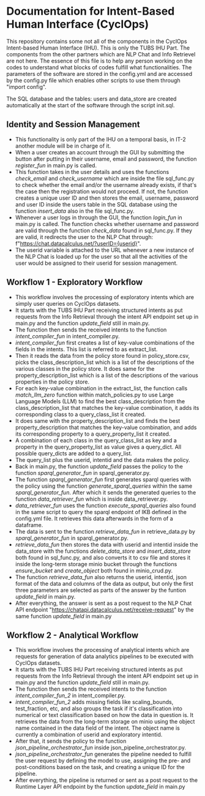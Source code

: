 # Documentation for Intent-Based Human Interface (CyclOps)

This repository contains some not all of the components in the CyclOps Intent-based Human Interface (IHU). This is only the TUBS IHU Part. The components from the other partners which are NLP Chat and Info Retrievel are not here. The essence of this file is to help any person working on the codes to understand what blocks of codes fulfill what functionalities.
The parameters of the software are stored in the config.yml and are accessed by the config.py file which enables other scripts to use them through "import config".

The SQL database and the tables: users and data_store are created automatically at the start of the software through the script init.sql.

## Identity and Session Management
- This functionality is only part of the IHU on a temporal basis, in IT-2 another module will be in charge of it.
- When a user creates an account through the GUI by submitting the button after putting in their username, email and password, the function *register_fun* in main.py is called.
- This function takes in the user details and uses the functions *check_email* and *check_username* which are inside the file sql_func.py to check whether the email and/or the username already exists, if that's the case then the registration would not proceed. If not, the function creates a unique user ID and then stores the email, username, password and user ID inside the users table in the SQL database using the function *insert_data* also in the file sql_func.py.
- Whenever a user logs in through the GUI, the function *login_fun* in main.py is called. The function checks whether username and password are valid through the function *check_data* found in sql_func.py. If they are valid, it redirects the user to the NLP Chat through: f"https://chat.datacalculus.net/?userID={userid}".
- The userid variable is attached to the URL whenever a new instance of the NLP Chat is loaded up for the user so that all the activities of the user would be assigned to their userid for session management.
 
## Workflow 1 - Exploratory Workflow
- This workflow involves the processing of exploratory intents which are simply user queries on CyclOps datasets.
- It starts with the TUBS IHU Part receiving structured intents as put requests from the Info Retrieval through the intent API endpoint set up in main.py and the function *update_field* still in main.py.
- The function then sends the received intents to the function *intent_compiler_fun* in intent_compiler.py.
- *intent_compiler_fun* first creates a list of key-value combinations of the fields in the intents. This list is referred to as extract_list.
- Then it reads the data from the policy store found in policy_store.csv, picks the class_description_list which is a list of the descriptions of the various classes in the policy store. It does same for the property_description_list which is a list of the descriptions of the various properties in the policy store.
- For each key-value combination in the extract_list, the function calls *match_llm_zero* function within match_policies.py to use Large Language Models (LLM) to find the best class_description from the class_description_list that matches the key-value combination, it adds its corresponding class to a query_class_list it created.
- It does same with the property_description_list and finds the best property_description that matches the key-value combination, and adds its corresponding property to a query_property_list it created.
- A combination of each class in the query_class_list as key and a property in the query_property_list as value gives a query_dict. All possible query_dicts are added to a query_list.
- The query_list plus the userid, intentid and the data makes the policy.
- Back in main.py, the function *update_field* passes the policy to the function *sparql_generator_fun* in sparql_generator.py.
- The function *sparql_generator_fun* first generates sparql queries with the policy using the function *generate_sparql_queries* within the same *sparql_generator_fun*. After which it sends the generated queries to the function *data_retriever_fun* which is inside data_retriever.py. 
- *data_retriever_fun* uses the function *execute_sparql_queries* also found in the same script to query the sparql endpoint of IKB defined in the config.yml file. It retrieves this data afterwards in the form of a dataframe.
- The data is sent to the function *retrieve_data_fun* in retrieve_data.py by *sparql_generator_fun* in sparql_generator.py.
- *retrieve_data_fun* then stores the data with userid and intentid inside the data_store with the functions *delete_data_store* and *insert_data_store* both found in sql_func.py, and also converts it to csv file and stores it inside the long-term storage minio bucket through the functions *ensure_bucket* and *create_object* both found in minio_crud.py.
- The function *retrieve_data_fun* also returns the userid, intentid, json format of the data and columns of the data as output, but only the first three parameters are selected as parts of the answer by the funtion *update_field* in main.py.
- After everything, the answer is sent as a post request to the NLP Chat API endpoint "https://chatapi.datacalculus.net/receive-request" by the same function *update_field* in main.py


 
## Workflow 2 - Analytical Workflow
- This workflow involves the processing of analytical intents which are requests for generation of data analytics pipelines to be executed with CyclOps datasets.
- It starts with the TUBS IHU Part receiving structured intents as put requests from the Info Retrieval through the intent API endpoint set up in main.py and the function *update_field* still in main.py.
- The function then sends the received intents to the function *intent_compiler_fun_2* in intent_compiler.py.
- *intent_compiler_fun_2* adds missing fields like scaling_bounds, test_fraction, etc, and also groups the task if it's classification into numerical or text classification based on how the data in question is. It retrieves the data from the long-term storage on minio using the object name contained in the data field of the intent. The object name is currently a combination of userid and exploratory intentid. 
- After that, it sends the policy to the function *json_pipeline_orchestrator_fun* inside json_pipeline_orchestrator.py.
- *json_pipeline_orchestrator_fun* generates the pipeline needed to fulfill the user request by defining the model to use, assigning the pre- and post-conditions based on the task, and creating a unique ID for the pipeline.
- After everything, the pipeline is returned or sent as a post request to the Runtime Layer API endpoint by the function *update_field* in main.py


